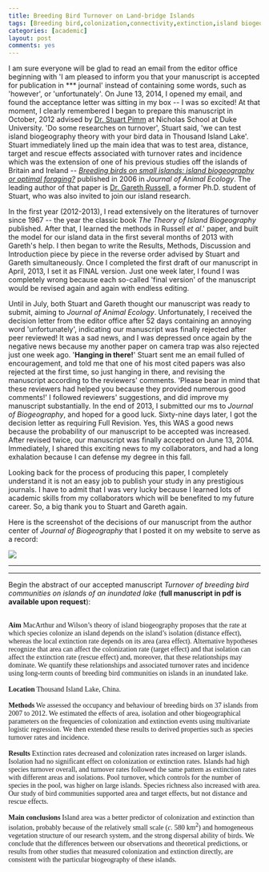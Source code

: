 ```yaml
---
title: Breeding Bird Turnover on Land-bridge Islands
tags: [Breeding bird,colonization,connectivity,extinction,island biogeography,land bridge,model selection,rescue effect,target effect,Thousand Island Lake]
categories: [academic]
layout: post
comments: yes
---
```


I am sure everyone will be glad to read an email from the editor office beginning with 'I am pleased to inform you that your manuscript is accepted for publication in \*\*\* journal' instead of containing some words, such as 'however', or 'unfortunately'. On June 13, 2014, I opened my email, and found the acceptance letter was sitting in my box -- I was so excited! At that moment, I clearly remembered I began to prepare this manuscript in October, 2012 advised by [Dr. Stuart Pimm](http://nicholas.duke.edu/people/faculty/pimm) at Nicholas School at Duke University. 'Do some researches on turnover', Stuart said, 'we can test island biogeography theory with your bird data in Thousand Island Lake'. Stuart immediately lined up the main idea that was to test area, distance, target and rescue effects associated with turnover rates and incidence which was the extension of one of his previous studies off the islands of Britain and Ireland -- *[Breeding birds on small islands: island biogeography or optimal foraging?](http://onlinelibrary.wiley.com/doi/10.1111/j.1365-2656.2006.01052.x/full)* published in 2006 in *Journal of Animal Ecology*. The leading author of that paper is [Dr. Gareth Russell](http://web.njit.edu/~russell/), a former Ph.D. student of Stuart, who was also invited to join our island research. 

In the first year (2012-2013), I read extensively on the literatures of turnover since 1967 -- the year the classic book *The Theory of Island Biogeography* published. After that, I learned the methods in Russell *et al*.' paper, and built the model for our island data in the first several months of 2013 with Gareth's help. I then began to write the Results, Methods, Discussion and Introduction piece by piece in the reverse order advised by Stuart and Gareth simultaneously. Once I completed the first draft of our manuscript in April, 2013, I set it as FINAL version. Just one week later, I found I was completely wrong because each so-called 'final version' of the manuscript would be revised again and again with endless editing. 

Until in July, both Stuart and Gareth thought our manuscript was ready to submit, aiming to *Journal of Animal Ecology*. Unfortunately, I received the decision letter from the editor office after 52 days containing an annoying word 'unfortunately', indicating our manuscript was finally rejected after peer reviewed! It was a sad news, and I was depressed once again by the negative news because my another paper on camera trap was also rejected just one week ago. '**Hanging in there!**' Stuart sent me an email fulled of encouragement, and told me that one of his most cited papers was also rejected at the first time, so just hanging in there, and revising the manuscript according to the reviewers' comments. 'Please bear in mind that these reviewers had helped you because they provided numerous good comments!' I followed reviewers' suggestions, and did improve my manuscript substantially. In the end of 2013, I submitted our ms to *Journal of Biogeography*, and hoped for a good luck. Sixty-nine days later, I got the decision letter as requiring Full Revision. Yes, this WAS a good news because the probability of our manuscript to be accepted was increased. After revised twice, our manuscript was finally accepted on June 13, 2014. Immediately, I shared this exciting news to my collaborators, and had a long exhalation because I can defense my degree in this fall. 

Looking back for the process of producing this paper, I completely understand it is not an easy job to publish your study in any prestigious journals. I have to admit that I was very lucky because I learned lots of academic skills from my collaborators which will be benefited to my future career. So, a big thank you to Stuart and Gareth again.

Here is the screenshot of the decisions of our manuscript from the author center of *Journal of Biogeography* that I posted it on my website to serve as a record:

![](http://sixf.org/files/images/2014/06/JBiDecisions.jpg)

---
---

Begin the abstract of our accepted manuscript *Turnover of breeding bird communities on islands of an inundated lake* (**full manuscript in pdf is available upon request**):

<br/>
<div style="font-family: Palatino, serif;">
<b>Aim</b> MacArthur and Wilson’s theory of island biogeography proposes that the rate at which species colonize an island depends on the island’s isolation (distance effect), whereas the local extinction rate depends on its area (area effect). Alternative hypotheses recognize that area can affect the colonization rate (target effect) and that isolation can affect the extinction rate (rescue effect) and, moreover, that these relationships may dominate. We quantify these relationships and associated turnover rates and incidence using long-term counts of breeding bird communities on islands in an inundated lake.<br/>
<br/><b>Location</b> Thousand Island Lake, China.
<br/>
<br/><b>Methods</b> We assessed the occupancy and behaviour of breeding birds on 37 islands from 2007 to 2012. We estimated the effects of area, isolation and other biogeographical parameters on the frequencies of colonization and extinction events using multivariate logistic regression. We then extended these results to derived properties such as species turnover rates and incidence.<br/>
<br/><b>Results</b> Extinction rates decreased and colonization rates increased on larger islands. Isolation had no significant effect on colonization or extinction rates. Islands had high species turnover overall, and turnover rates followed the same pattern as extinction rates with different areas and isolations. Pool turnover, which controls for the number of species in the pool, was higher on large islands. Species richness also increased with area. Our study of bird communities supported area and target effects, but not distance and rescue effects.<br/>
<br/><b>Main conclusions</b> Island area was a better predictor of colonization and extinction than isolation, probably because of the relatively small scale (<i>c</i>. 580 km<sup>2</sup>) and homogeneous vegetation structure of our research system, and the strong dispersal ability of birds. We conclude that the differences between our observations and theoretical predictions, or results from other studies that measured colonization and extinction directly, are consistent with the particular biogeography of these islands.</div>